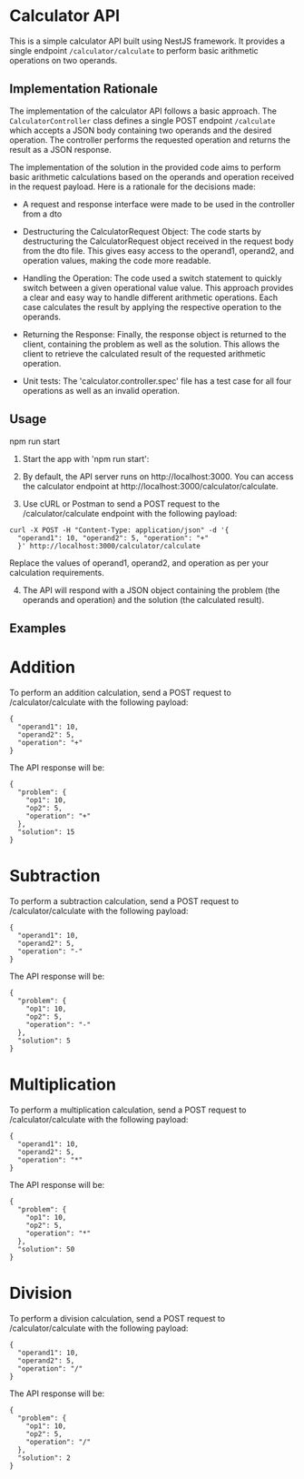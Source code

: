 # Calculator API

This is a simple calculator API built using NestJS framework. It provides a single endpoint `/calculator/calculate` to perform basic arithmetic operations on two operands.

## Implementation Rationale

The implementation of the calculator API follows a basic approach. The `CalculatorController` class defines a single POST endpoint `/calculate` which accepts a JSON body containing two operands and the desired operation. The controller performs the requested operation and returns the result as a JSON response.

The implementation of the solution in the provided code aims to perform basic arithmetic calculations based on the operands and operation received in the request payload. Here is a rationale for the decisions made:

* A request and response interface were made to be used in the controller from a dto

* Destructuring the CalculatorRequest Object: The code starts by destructuring the CalculatorRequest object received in the request body from the dto file. This gives easy access to the operand1, operand2, and operation values, making the code more readable.

* Handling the Operation: The code used a switch statement to quickly switch between a given operational value value. This approach provides a clear and easy way to handle different arithmetic operations. Each case calculates the result by applying the respective operation to the operands.

* Returning the Response: Finally, the response object is returned to the client, containing the problem as well as the solution. This allows the client to retrieve the calculated result of the requested arithmetic operation.

* Unit tests: The 'calculator.controller.spec' file has a test case for all four operations as well as an invalid operation.
## Usage

npm run start

1. Start the app with 'npm run start':

2. By default, the API server runs on http://localhost:3000. You can access the calculator endpoint at http://localhost:3000/calculator/calculate.

3. Use cURL or Postman to send a POST request to the /calculator/calculate endpoint with the following payload:
```
curl -X POST -H "Content-Type: application/json" -d '{
  "operand1": 10, "operand2": 5, "operation": "+"
  }' http://localhost:3000/calculator/calculate
```
Replace the values of operand1, operand2, and operation as per your calculation requirements.

4. The API will respond with a JSON object containing the problem (the operands and operation) and the solution (the calculated result).

## Examples

# Addition
To perform an addition calculation, send a POST request to /calculator/calculate with the following payload:

```
{
  "operand1": 10,
  "operand2": 5,
  "operation": "+"
}
```

The API response will be:

```
{
  "problem": {
    "op1": 10,
    "op2": 5,
    "operation": "+"
  },
  "solution": 15
}
```

# Subtraction
To perform a subtraction calculation, send a POST request to /calculator/calculate with the following payload:

```
{
  "operand1": 10,
  "operand2": 5,
  "operation": "-"
}
```
The API response will be:

```
{
  "problem": {
    "op1": 10,
    "op2": 5,
    "operation": "-"
  },
  "solution": 5
}
```

# Multiplication
To perform a multiplication calculation, send a POST request to /calculator/calculate with the following payload:


```
{
  "operand1": 10,
  "operand2": 5,
  "operation": "*"
}
```

The API response will be:

```
{
  "problem": {
    "op1": 10,
    "op2": 5,
    "operation": "*"
  },
  "solution": 50
}
```
# Division
To perform a division calculation, send a POST request to /calculator/calculate with the following payload:

```
{
  "operand1": 10,
  "operand2": 5,
  "operation": "/"
}
```

The API response will be:

```
{
  "problem": {
    "op1": 10,
    "op2": 5,
    "operation": "/"
  },
  "solution": 2
}
```
